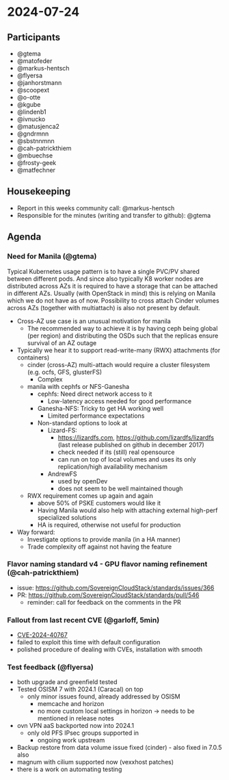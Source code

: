 # 2024-07-24

## Participants

- @gtema
- @matofeder
- @markus-hentsch
- @flyersa
- @janhorstmann
- @scoopext
- @o-otte
- @kgube
- @lindenb1
- @ivnucko
- @matusjenca2
- @gndrmnn
- @sbstnnmnn
- @cah-patrickthiem
- @mbuechse
- @frosty-geek
- @matfechner

## Housekeeping

- Report in this weeks community call: @markus-hentsch
- Responsible for the minutes (writing and transfer to github): @gtema

## Agenda

### Need for Manila (@gtema)

Typical Kubernetes usage pattern is to have a single PVC/PV shared between different pods. And since also typically K8 worker nodes are distributed across AZs it is required to have a storage that can be attached in different AZs. Usually (with OpenStack in mind) this is relying on Manila which we do not have as of now. Possibility to cross attach Cinder volumes across AZs (together with multiattach) is also not present by default.
- Cross-AZ use case is an unusual motivation for manila
  - The recommended way to achieve it is by having ceph being global (per region) and distributing the OSDs such that the replicas ensure survival of an AZ outage
- Typically we hear it to support read-write-many (RWX) attachments (for containers)
  - cinder (cross-AZ) multi-attach would require a cluster filesystem (e.g. ocfs, GFS, glusterFS)
    - Complex
  - manila with cephfs or NFS-Ganesha
    - cephfs: Need direct network access to it
      - Low-latency access needed for good performance
    - Ganesha-NFS: Tricky to get HA working well
      - Limited performance expectations
    - Non-standard options to look at
      - Lizard-FS:
        - <https://lizardfs.com>, <https://github.com/lizardfs/lizardfs>
                  (last release published on github in december 2017)
        - check needed if its (still) real opensource
        - can run on top of local volumes and uses its only replication/high availability mechanism
      - AndrewFS
        - used by openDev
        - does not seem to be well maintained though
  - RWX requirement comes up again and again
    - above 50% of PSKE customers would like it
    - Having Manila would also help with attaching external high-perf specialized solutions
    - HA is required, otherwise not useful for production
- Way forward:
  - Investigate options to provide manila (in a HA manner)
  - Trade complexity off against not having the feature

### Flavor naming standard v4 - GPU flavor naming refinement (@cah-patrickthiem)

- issue: <https://github.com/SovereignCloudStack/standards/issues/366>
- PR: <https://github.com/SovereignCloudStack/standards/pull/546>
  - reminder: call for feedback on the comments in the PR

### Fallout from last recent CVE (@garloff, 5min)

- [CVE-2024-40767](https://scs.community/security/2024/07/23/cve-2024-40767/)
- failed to exploit this time with default configuration
- polished procedure of dealing with CVEs, installation with smooth

### Test feedback (@flyersa)

- both upgrade and greenfield tested
- Tested OSISM 7 with 2024.1 (Caracal) on top
  - only minor issues found, already addressed by OSISM
    - memcache and horizon
    - no more custom local settings in horizon -> needs to be mentioned in release notes
- ovn VPN aaS backported now into 2024.1
  - only old PFS IPsec groups supported in
    - ongoing work upstream
- Backup restore from data volume issue fixed (cinder) - also fixed in 7.0.5 also
- magnum with cilium supported now (vexxhost patches)
- there is a work on automating testing
